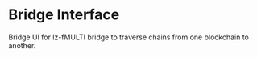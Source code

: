 # Bridge Interface

Bridge UI for lz-fMULTI bridge to traverse chains from one blockchain to another.

#